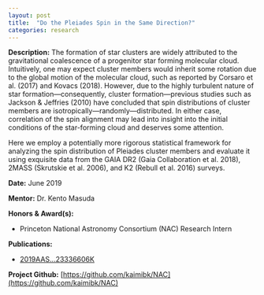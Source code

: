 ```yaml
---
layout: post
title:  "Do the Pleiades Spin in the Same Direction?"
categories: research
---
```


**Description:** The formation of star clusters are widely attributed to the gravitational coalescence of a progenitor star forming molecular cloud. Intuitively, one may expect cluster members would inherit some rotation due to the global motion of the molecular cloud, such as reported by Corsaro et al. (2017) and Kovacs (2018). However, due to the highly turbulent nature of star formation—consequently, cluster formation—previous studies such as Jackson & Jeffries (2010) have concluded that spin distributions of cluster members are isotropically—randomly—distributed. In either case, correlation of the spin alignment may lead into insight into the initial conditions of the star-forming cloud and deserves some attention.

Here we employ a potentially more rigorous statistical framework for analyzing the spin distribution of Pleiades cluster members and evaluate it using exquisite data from the GAIA DR2 (Gaia Collaboration et al. 2018), 2MASS (Skrutskie et al. 2006), and K2 (Rebull et al. 2016) surveys.

**Date:** June 2019

**Mentor:** Dr. Kento Masuda

**Honors & Award(s):**
- Princeton National Astronomy Consortium (NAC) Research Intern

**Publications:**
- [2019AAS...23336606K](http://adsabs.harvard.edu/abs/2019AAS...23336606K)

**Project Github:** [https://github.com/kaimibk/NAC](https://github.com/kaimibk/NAC)
